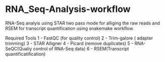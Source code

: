 # RNA_Seq-Analysis-workflow

RNA-Seq analyis using STAR two pass mode for alliging the raw reads and RSEM for transcript quantification using snakemake workflow. 

Required Tools
1 - FastQC (for quality control)
2 - Trim-galore ( adapter trimming)
3 - STAR Alligner
4 - Picard (remove duplicates)
5 - RNA-SeQC(Qualiy control of RNA-Seq data)
6 - RSEM(Transcript quantificatification)